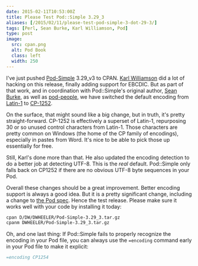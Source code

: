 ```yaml
--- 
date: 2015-02-11T10:53:00Z
title: Please Test Pod::Simple 3.29_3
aliases: [/2015/02/11/please-test-pod-simple-3-dot-29-3/]
tags: [Perl, Sean Burke, Karl Williamson, Pod]
type: post
image:
  src: cpan.png
  alt: Pod Book
  class: left
  width: 250
---
```


I've just pushed [Pod-Simple] 3.29_v3 to CPAN. [Karl Williamson] did a lot of
hacking on this release, finally adding support for EBCDIC. But as part of
that work, and in coordination with Pod::Simple's original author,
[Sean Burke], as well as [pod-people], we have switched the default encoding
from [Latin-1] to [CP-1252].

On the surface, that might sound like a big change, but in truth, it's pretty
straight-forward. CP-1252 is effectively a superset of Latin-1, repurposing
30 or so unused control characters from Latin-1. Those characters are pretty
common on Windows (the home of the CP family of encodings), especially in
pastes from Word. It's nice to be able to pick those up essentially for free.

Still, Karl's done more than that. He also updated the encoding detection to
do a better job at detecting UTF-8. This is the *real* default. Pod::Simple
only falls back on CP1252 if there are no obvious UTF-8 byte sequences in
your Pod.

Overall these changes should be a great improvement. Better encoding support
is always a good idea. But it is a pretty significant change, including a
change to [the Pod spec]. Hence the test release. Please make sure it works
well with your code by installing it today:

``` sh
cpan D/DW/DWHEELER/Pod-Simple-3.29_3.tar.gz
cpanm DWHEELER/Pod-Simple-3.29_3.tar.gz
```

Oh, and one last thing: If Pod::Simple fails to properly recognize the encoding
in your Pod file, you can always use the `=encoding` command early in your Pod
file to make it explicit:

``` perl
=encoding CP1254
```

  [Pod-Simple]: https://metacpan.org/release/Pod-Simple/
  [Karl Williamson]: https://metacpan.org/author/KHW
  [Sean Burke]: http://interglacial.com/
  [pod-people]: http://lists.perl.org/list/pod-people.html
  [Latin-1]: http://en.wikipedia.org/wiki/ISO/IEC_8859-1
  [CP-1252]: http://en.wikipedia.org/wiki/Windows-1252
  [the Pod spec]: https://metacpan.org/pod/distribution/perl/pod/perlpodspec.pod
